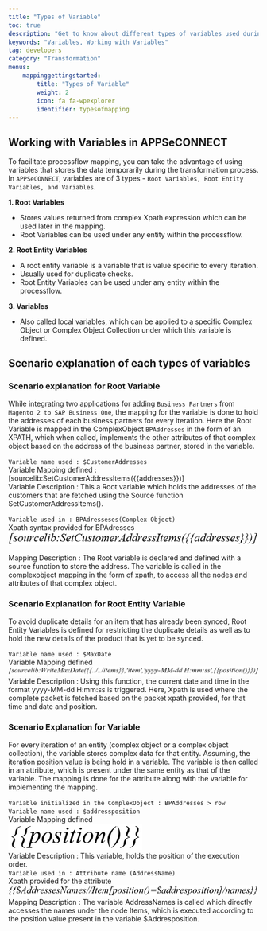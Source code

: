 ```yaml
---
title: "Types of Variable"
toc: true
description: "Get to know about different types of variables used during mapping."
keywords: "Variables, Working with Variables"
tag: developers
category: "Transformation"
menus: 
    mappinggettingstarted:        
        title: "Types of Variable"
        weight: 2
        icon: fa fa-wpexplorer
        identifier: typesofmapping
---
```


## Working with Variables in APPSeCONNECT

To facilitate processflow mapping, you can take the advantage of using variables that stores the data temporarily during the transformation process. 
In `APPSeCONNECT`, variables are of 3 types - `Root Variables, Root Entity Variables, and Variables`.

**1. Root Variables**

* Stores values returned from complex Xpath expression which can be used later in the mapping.  
* Root Variables can be used under any entity within the processflow.

**2. Root Entity Variables**

 * A root entity variable is a variable that is value specific to every iteration. 
 * Usually used for duplicate checks.
 * Root Entity Variables can be used under any entity within the processflow.

 **3. Variables**

* Also called local variables, which can be applied to a specific Complex Object or Complex Object Collection under which this variable is defined.  

## Scenario explanation of each types of variables

### Scenario explanation for Root Variable

While integrating two applications for adding `Business Partners` from `Magento 2 to SAP Business One`, the mapping for the variable is done to hold the addresses of 
each business partners for every iteration.  Here the Root Variable is mapped in the ComplexObject `BPAddresses` in the form of an XPATH, which when called, 
implements the other attributes of that complex object based on the address of the business partner, stored in the variable.

`Variable name used : $CustomerAddresses`   
Variable Mapping defined : [sourcelib:SetCustomerAddressItems({{addresses}})]     
Variable Description : This a Root variable which holds the addresses of the customers that are fetched using the Source function SetCustomerAddressItems().  

`Variable used in : BPAdresseses(Complex Object)`  
Xpath syntax provided for BPAdresses  
![image_rootvariable](/staticfiles/Transformation/media/image_rootvariable.png)     
    
Mapping Description : The Root variable is declared and defined with a source function to store the address. The variable is 
called in the complexobject mapping in the form of xpath, to access all the nodes and attributes of that complex object. 

### Scenario Explanation for Root Entity Variable

To avoid duplicate details for an item that has already been synced, Root Entity Variables is defined for restricting the duplicate details as well as to hold the new details of the product that is yet to be synced.  

`Variable name used : $MaxDate`  
Variable Mapping defined   
![image_rootentity_variable](/staticfiles/Transformation/media/image_rootentity_variable.png)      
Variable Description : Using this function, the current date and time in the format yyyy-MM-dd H:mm:ss is triggered. 
Here, Xpath is used where the complete packet is fetched based on the packet xpath provided, for that time and date and position.  

### Scenario Explanation for Variable

For every iteration of an entity (complex object or a complex object collection), the variable stores complex data for that entity.
Assuming, the iteration position value is being hold in a variable. The variable is then called in an attribute, which is present under the same entity as that of the variable. 
The mapping is done for the attribute along with the variable for implementing the mapping.

`Variable initialized in the ComplexObject : BPAddresses > row`  
`Variable name used : $addressposition `    
Variable Mapping defined   
![image_variable](/staticfiles/Transformation/media/image_variable.png)       
Variable Description : This variable, holds the position of the execution order.    
`Variable used in : Attribute name (AddressName)`     
Xpath provided for the attribute   
![image_variable2](/staticfiles/Transformation/media/image_variable2.png)      
Mapping Description : The variable AddressNames is called which directly accesses the names under the node Items, 
which is executed according to the position value present in the variable $Addresposition.







